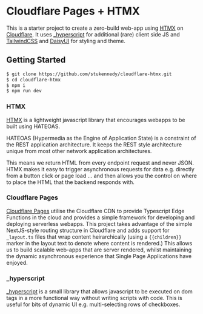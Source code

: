 # Cloudflare Pages + HTMX

This is a starter project to create a zero-build web-app using [HTMX](https://htmx.org/) on [Cloudflare](https://dash.cloudflare.com/). It uses [\_hyperscript](https://hyperscript.org) for additional (rare) client side JS and [TailwindCSS](https://tailwindcss.com/) and [DaisyUI](https://daisyui.com/) for styling and theme.

## Getting Started

```bash
$ git clone https://github.com/stukennedy/cloudflare-htmx.git
$ cd cloudflare-htmx
$ npm i
$ npm run dev
```

### HTMX

[HTMX](https://htmx.org/) is a lightweight javascript library that encourages webapps to be built using HATEOAS.

HATEOAS (Hypermedia as the Engine of Application State) is a constraint of the REST application architecture. It keeps the REST style architecture unique from most other network application architectures.

This means we return HTML from every endpoint request and never JSON. HTMX makes it easy to trigger asynchronous requests for data e.g. directly from a button click or page load ... and then allows you the control on where to place the HTML that the backend responds with.

### Cloudflare Pages

[Cloudflare Pages](https://developers.cloudflare.com/pages/) utilise the Cloudflare CDN to provide Typescript Edge Functions in the cloud and provides a simple framework for developing and deploying serverless webapps.
This project takes advantage of the simple NextJS-style routing structure in Cloudflare and adds support for `_layout.ts` files that wrap content heirarchically (using a `{{children}}` marker in the layout text to denote where content is rendered.)
This allows us to build scalable web-apps that are server rendered, whilst maintaining the dynamic asynchronous experience that Single Page Applications have enjoyed.

### \_hyperscript

[\_hyperscript](https://hyperscript.org/docs) is a small library that allows javascript to be executed on dom tags in a more functional way without writing scripts with code. This is useful for bits of dynamic UI e.g. multi-selecting rows of checkboxes.
